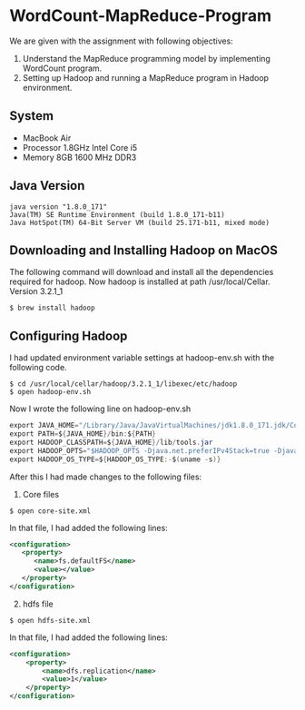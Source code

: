 # WordCount-MapReduce-Program
We are given with the assignment with following objectives:
1. Understand the MapReduce programming model by implementing WordCount program.
2. Setting up Hadoop and running a MapReduce program in Hadoop environment.

## System
* MacBook Air
* Processor 1.8GHz Intel Core i5
* Memory 8GB 1600 MHz DDR3

## Java Version
```console
java version "1.8.0_171"
Java(TM) SE Runtime Environment (build 1.8.0_171-b11)
Java HotSpot(TM) 64-Bit Server VM (build 25.171-b11, mixed mode)
```

## Downloading and Installing Hadoop on MacOS
The following command will download and install all the dependencies required for hadoop. Now hadoop is installed at path /usr/local/Cellar. Version 3.2.1_1
```console
$ brew install hadoop
```

## Configuring Hadoop
I had updated environment variable settings at hadoop-env.sh with the following code.
```console
$ cd /usr/local/cellar/hadoop/3.2.1_1/libexec/etc/hadoop
$ open hadoop-env.sh
```

Now I wrote the following line on hadoop-env.sh
```java
export JAVA_HOME="/Library/Java/JavaVirtualMachines/jdk1.8.0_171.jdk/Contents/Home"
export PATH=${JAVA_HOME}/bin:${PATH}
export HADOOP_CLASSPATH=${JAVA_HOME}/lib/tools.jar
export HADOOP_OPTS="$HADOOP_OPTS -Djava.net.preferIPv4Stack=true -Djava.security.krb5.realm= -Djava.security.krb5.kdc="
export HADOOP_OS_TYPE=${HADOOP_OS_TYPE:-$(uname -s)}
```

After this I had made changes to the following files:
1. Core files
```console
$ open core-site.xml
```
In that file, I had added the following lines:
```xml
<configuration>
   <property>
      <name>fs.defaultFS</name>
      <value></value>
   </property>
</configuration>
```

2. hdfs file
```console
$ open hdfs-site.xml
```
In that file, I had added the following lines:
```xml
<configuration>
    <property>
        <name>dfs.replication</name>
        <value>1</value>
    </property>
</configuration>
```
